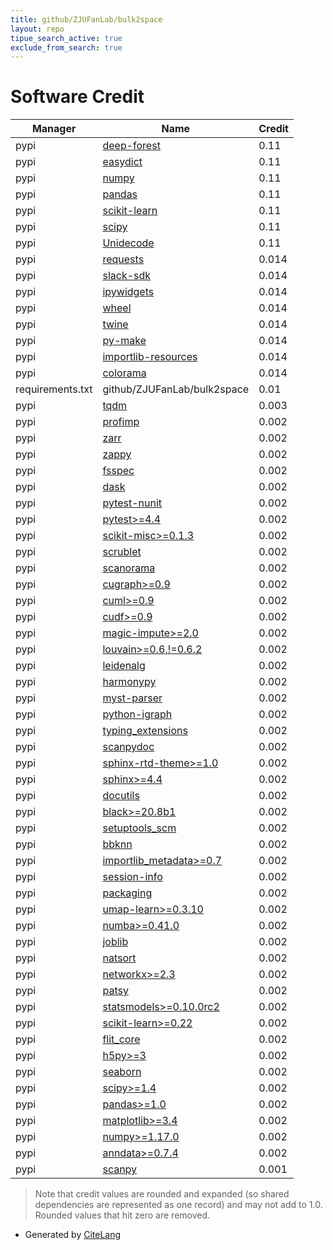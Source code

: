 ```yaml
---
title: github/ZJUFanLab/bulk2space
layout: repo
tipue_search_active: true
exclude_from_search: true
---
```

# Software Credit

|Manager|Name|Credit|
|-------|----|------|
|pypi|[deep-forest](https://github.com/LAMDA-NJU/Deep-Forest)|0.11|
|pypi|[easydict](https://github.com/makinacorpus/easydict)|0.11|
|pypi|[numpy](https://www.numpy.org)|0.11|
|pypi|[pandas](https://pandas.pydata.org)|0.11|
|pypi|[scikit-learn](http://scikit-learn.org)|0.11|
|pypi|[scipy](https://scipy.org/)|0.11|
|pypi|[Unidecode](https://pypi.org/project/Unidecode)|0.11|
|pypi|[requests](https://pypi.org/project/requests)|0.014|
|pypi|[slack-sdk](https://pypi.org/project/slack-sdk)|0.014|
|pypi|[ipywidgets](https://pypi.org/project/ipywidgets)|0.014|
|pypi|[wheel](https://pypi.org/project/wheel)|0.014|
|pypi|[twine](https://pypi.org/project/twine)|0.014|
|pypi|[py-make](https://pypi.org/project/py-make)|0.014|
|pypi|[importlib-resources](https://pypi.org/project/importlib-resources)|0.014|
|pypi|[colorama](https://pypi.org/project/colorama)|0.014|
|requirements.txt|github/ZJUFanLab/bulk2space|0.01|
|pypi|[tqdm](https://tqdm.github.io)|0.003|
|pypi|[profimp](http://boris-42.me)|0.002|
|pypi|[zarr](https://github.com/zarr-developers/zarr-python)|0.002|
|pypi|[zappy](https://pypi.org/project/zappy)|0.002|
|pypi|[fsspec](https://pypi.org/project/fsspec)|0.002|
|pypi|[dask](https://pypi.org/project/dask)|0.002|
|pypi|[pytest-nunit](https://pypi.org/project/pytest-nunit)|0.002|
|pypi|[pytest>=4.4](https://pypi.org/project/pytest>=4.4)|0.002|
|pypi|[scikit-misc>=0.1.3](https://pypi.org/project/scikit-misc>=0.1.3)|0.002|
|pypi|[scrublet](https://pypi.org/project/scrublet)|0.002|
|pypi|[scanorama](https://pypi.org/project/scanorama)|0.002|
|pypi|[cugraph>=0.9](https://pypi.org/project/cugraph>=0.9)|0.002|
|pypi|[cuml>=0.9](https://pypi.org/project/cuml>=0.9)|0.002|
|pypi|[cudf>=0.9](https://pypi.org/project/cudf>=0.9)|0.002|
|pypi|[magic-impute>=2.0](https://pypi.org/project/magic-impute>=2.0)|0.002|
|pypi|[louvain>=0.6,!=0.6.2](https://pypi.org/project/louvain>=0.6,!=0.6.2)|0.002|
|pypi|[leidenalg](https://pypi.org/project/leidenalg)|0.002|
|pypi|[harmonypy](https://pypi.org/project/harmonypy)|0.002|
|pypi|[myst-parser](https://pypi.org/project/myst-parser)|0.002|
|pypi|[python-igraph](https://pypi.org/project/python-igraph)|0.002|
|pypi|[typing_extensions](https://pypi.org/project/typing_extensions)|0.002|
|pypi|[scanpydoc](https://pypi.org/project/scanpydoc)|0.002|
|pypi|[sphinx-rtd-theme>=1.0](https://pypi.org/project/sphinx-rtd-theme>=1.0)|0.002|
|pypi|[sphinx>=4.4](https://pypi.org/project/sphinx>=4.4)|0.002|
|pypi|[docutils](https://pypi.org/project/docutils)|0.002|
|pypi|[black>=20.8b1](https://pypi.org/project/black>=20.8b1)|0.002|
|pypi|[setuptools_scm](https://pypi.org/project/setuptools_scm)|0.002|
|pypi|[bbknn](https://pypi.org/project/bbknn)|0.002|
|pypi|[importlib_metadata>=0.7](https://pypi.org/project/importlib_metadata>=0.7)|0.002|
|pypi|[session-info](https://pypi.org/project/session-info)|0.002|
|pypi|[packaging](https://pypi.org/project/packaging)|0.002|
|pypi|[umap-learn>=0.3.10](https://pypi.org/project/umap-learn>=0.3.10)|0.002|
|pypi|[numba>=0.41.0](https://pypi.org/project/numba>=0.41.0)|0.002|
|pypi|[joblib](https://pypi.org/project/joblib)|0.002|
|pypi|[natsort](https://pypi.org/project/natsort)|0.002|
|pypi|[networkx>=2.3](https://pypi.org/project/networkx>=2.3)|0.002|
|pypi|[patsy](https://pypi.org/project/patsy)|0.002|
|pypi|[statsmodels>=0.10.0rc2](https://pypi.org/project/statsmodels>=0.10.0rc2)|0.002|
|pypi|[scikit-learn>=0.22](https://pypi.org/project/scikit-learn>=0.22)|0.002|
|pypi|[flit_core](https://pypi.org/project/flit_core)|0.002|
|pypi|[h5py>=3](https://pypi.org/project/h5py>=3)|0.002|
|pypi|[seaborn](https://pypi.org/project/seaborn)|0.002|
|pypi|[scipy>=1.4](https://pypi.org/project/scipy>=1.4)|0.002|
|pypi|[pandas>=1.0](https://pypi.org/project/pandas>=1.0)|0.002|
|pypi|[matplotlib>=3.4](https://pypi.org/project/matplotlib>=3.4)|0.002|
|pypi|[numpy>=1.17.0](https://pypi.org/project/numpy>=1.17.0)|0.002|
|pypi|[anndata>=0.7.4](https://pypi.org/project/anndata>=0.7.4)|0.002|
|pypi|[scanpy](https://scanpy.readthedocs.io)|0.001|


> Note that credit values are rounded and expanded (so shared dependencies are represented as one record) and may not add to 1.0. Rounded values that hit zero are removed.


- Generated by [CiteLang](https://github.com/vsoch/citelang)
